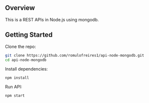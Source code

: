 ## Overview

This is a REST APIs in Node.js using mongodb.

## Getting Started

Clone the repo:
```sh
git clone https://github.com/romulofreires1/api-node-mongodb.git
cd api-node-mongodb
```

Install dependencies:
```
npm install
```

Run API:
```
npm start
```